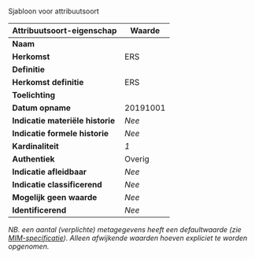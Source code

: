 
#### <sjabloon>
Sjabloon voor attribuutsoort

| **Attribuutsoort-eigenschap** | **Waarde** |
| ---- | ---- |
| **Naam** |  |
| **Herkomst** | ERS|
| **Definitie** |  |
| **Herkomst definitie** | ERS|
| **Toelichting** | |
| **Datum opname**| 20191001 | 
| **Indicatie materiële historie** | *Nee* |
| **Indicatie formele historie** | *Nee* |
| **Kardinaliteit** | *1* |
| **Authentiek** | Overig |
| **Indicatie afleidbaar** | *Nee*|
| **Indicatie classificerend** | *Nee*|
| **Mogelijk geen waarde** | *Nee*| 
| **Identificerend** | *Nee*|

 
*NB. een aantal (verplichte) metagegevens heeft een defaultwaarde (zie [MIM-specificatie](https://docs.geostandaarden.nl/mim/mim/#defaultwaarden-voor-metagegevens-modelelementen)). Alleen afwijkende waarden hoeven expliciet te worden opgenomen.*
